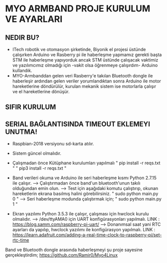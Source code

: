 # MYO ARMBAND PROJE KURULUM VE AYARLARI
## NEDIR BU?
* ITech robotik ve otomasyon şirketinde, Biyonik el projesi üstünde çalışırken Arduino ve Rasberry pi ile haberleşme yapmamız gerekti başta STM ile haberleşme yapıyorduk ancak STM üstünde çalışacak vaktimiz ve yazılımcımız olmadığı için -vakit olsa öğrenmeye çalışırdım- Arduino kullandık.
* MYO-Armbanddan gelen veri Rasberry'e takılan Bluetooth dongle ile haberleşir ardından gelen veriler yorumlandıktan sonra Arduino ile motor hareketlerine döndürülür, kurulan mekanik sistem ise motorlarla çalışır ve el hareketlerine dönüşür.

## SIFIR KURULUM
## SERIAL BAĞLANTISINDA TIMEOUT EKLEMEYI UNUTMA!
* Raspbian-2018 versiyonu sd-karta atılır.

* Sistem güncel olmalıdır.

* Çalışmadan önce Kütüphane kurulumları yapılmalı 
        " pip install -r reqs.txt "
        " pip3 install -r reqs.txt "

* Band verileri okuma ve Arduino ile seri haberleşme kısmı Python 2.7.15 ile çalışır.
   --> Çalıştırmadan önce band'un bluetooth'unun takılı olduğundan emin olun.
   --> Test için aşağıdaki komutu çalıştırıp, okunan hareketlerin ekrana basılmış halini görebilirsiniz.
        " sudo python main.py 0 "
   --> Seri haberleşme modunda çalıştırmak için;
        " sudo python main.py 1 "

* Ekran yazılımı Python 3.5.3 ile çalışır, çalışması için hwclock kurulu olmalıdır.
    --> /dev/ttyAMA0 için UART konfigürasyonları yapılmalı.
        LINK : https://blog.samm.com/raspberry-pi-uart/
    --> Donanımsal saat yani RTC ayarları da yapılıp, hwclock yazılımı ile konfigürasyon yapılmalı.
        LINK : https://learn.adafruit.com/adding-a-real-time-clock-to-raspberry-pi/set-rtc-time

Band ve Bluetooth dongle arasında haberleşmeyi şu proje sayesine gerçekleştirdim;
https://github.com/Ramir0/Myo4Linux

